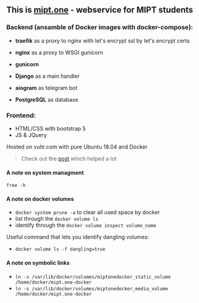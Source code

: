 ## This is [**mipt.one**](https://mipt.one/) - webservice for MIPT students

### Backend (ansamble of Docker images with docker-compose):
 - **traefik** as a proxy to nginx with let's encrypt ssl by let's encrypt certs
 - **nginx** as a proxy to WSGI gunicorn
 - **gunicorn**

 - **Django** as a main handler
 - **aiogram** as telegram bot

 - **PostgreSQL** as database
 
### Frontend:
 - HTML/CSS with bootstrap 5
 - JS & JQuery

Hosted on vultr.com with pure Ubuntu 18.04 and Docker

> Check out the [post](https://testdriven.io/dockerizing-django-with-postgres-gunicorn-and-nginx) which helped a lot


#### A note on system managment

`free -h`

#### A note on docker volumes

- `docker system prune -a` to clear all used space by docker
- list through the `docker volume ls`
- identify through the `docker volume inspect volume_name`

Useful command that lets you identify dangling volumes:
- `docker volume ls -f dangling=true`



#### A note on symbolic links

- `ln -s /var/lib/docker/volumes/miptonedocker_static_volume /home/docker/mipt.one-docker`
- `ln -s /var/lib/docker/volumes/miptonedocker_media_volume /home/docker/mipt.one-docker`
